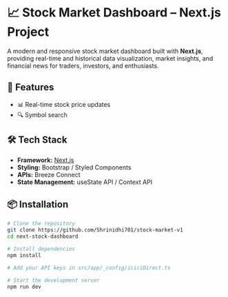 # 📈 Stock Market Dashboard – Next.js Project

A modern and responsive stock market dashboard built with **Next.js**, providing real-time and historical data visualization, market insights, and financial news for traders, investors, and enthusiasts.

## 🚀 Features

- 📊 Real-time stock price updates
- 🔍 Symbol search

## 🛠️ Tech Stack

- **Framework:** [Next.js](https://nextjs.org/)
- **Styling:** Bootstrap / Styled Components
- **APIs:** Breeze Connect
- **State Management:** useState API / Context API

## 📦 Installation

```bash
# Clone the repository
git clone https://github.com/Shrinidhi701/stock-market-v1
cd next-stock-dashboard

# Install dependencies
npm install

# Add your API keys in src/app/_config/iciciDirect.ts

# Start the development server
npm run dev